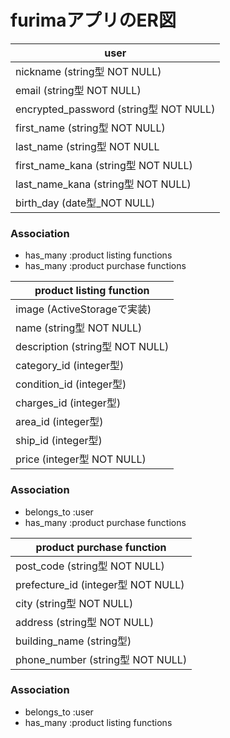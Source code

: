 # furimaアプリのER図

| user                                  |  
| ---                                   |  
| nickname (string型 NOT NULL)          |  
| email (string型 NOT NULL)             |  
| encrypted_password (string型 NOT NULL)|  
| first_name (string型 NOT NULL)        |  
| last_name (string型 NOT NULL          |  
| first_name_kana (string型 NOT NULL)   |  
| last_name_kana (string型 NOT NULL)    |  
| birth_day (date型_NOT NULL)           |  

  
  
  
### Association  
- has_many :product listing functions  
- has_many :product purchase functions  



| product listing function        |  
| ---                             |  
| image (ActiveStorageで実装)      |  
| name (string型 NOT NULL)        |  
| description (string型 NOT NULL) |  
| category_id (integer型)         |  
| condition_id (integer型)        |  
| charges_id (integer型)          |  
| area_id (integer型)             |  
| ship_id (integer型)             |  
| price (integer型 NOT NULL)      |  



### Association  
- belongs_to :user  
- has_many :product purchase functions  



| product purchase function              |  
| ---                                    |  
| post_code (string型 NOT NULL)          |  
| prefecture_id (integer型 NOT NULL)     |  
| city (string型 NOT NULL)               |  
| address (string型 NOT NULL)            |  
| building_name (string型)               |  
| phone_number (string型 NOT NULL)       |  

  
  
  
### Association  
- belongs_to :user  
- has_many :product listing functions  